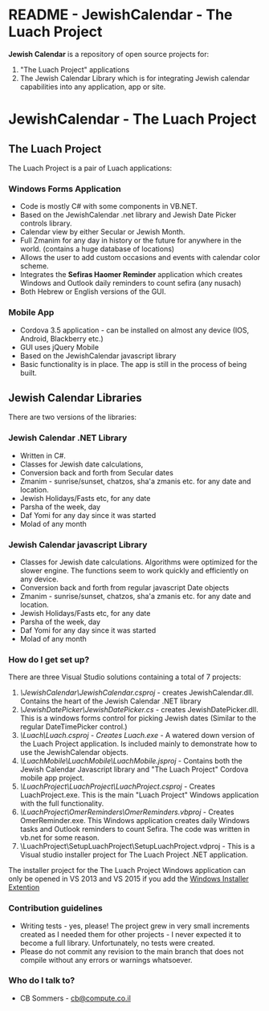 # README - JewishCalendar - The Luach Project #

**Jewish Calendar** is a repository of open source projects for:

1. "The Luach Project" applications
2. The Jewish Calendar Library which is for integrating Jewish calendar capabilities into any application, app or site.

# JewishCalendar - The Luach Project #

## **The Luach Project** ##

The Luach Project is a pair of Luach applications:

### Windows Forms Application ###

* Code is mostly C# with some components in VB.NET.
* Based on the JewishCalendar .net library and Jewish Date Picker controls library.
* Calendar view by either Secular or Jewish Month.
* Full Zmanim for any day in history or the future for anywhere in the world. (contains a huge database of locations)
* Allows the user to add custom occasions and events with calendar color scheme.
* Integrates the **Sefiras Haomer Reminder** application which creates Windows and Outlook daily reminders to count sefira (any nusach)
* Both Hebrew or English versions of the GUI.

### Mobile App ###

* Cordova 3.5 application - can be installed on almost any device (IOS, Android, Blackberry etc.)
* GUI uses jQuery Mobile
* Based on the JewishCalendar javascript library
* Basic functionality is in place. The app is still in the process of being built.

## **Jewish Calendar Libraries** ##

There are two versions of the libraries:

### Jewish Calendar .NET Library ###

* Written in C#.
* Classes for Jewish date calculations,
* Conversion back and forth from Secular dates
* Zmanim - sunrise/sunset, chatzos, sha'a zmanis etc. for any date and location.
* Jewish Holidays/Fasts etc, for any date
* Parsha of the week, day
* Daf Yomi for any day since it was started
* Molad of any month

### Jewish Calendar javascript Library ###

* Classes for Jewish date calculations. Algorithms were optimized for the slower engine.
  The functions seem to work quickly and efficiently on any device.
* Conversion back and forth from regular javascript Date objects
* Zmanim - sunrise/sunset, chatzos, sha'a zmanis etc. for any date and location.
* Jewish Holidays/Fasts etc, for any date
* Parsha of the week, day
* Daf Yomi for any day since it was started
* Molad of any month

### How do I get set up? ###

There are three Visual Studio solutions containing a total of 7 projects:

1. *\JewishCalendar\JewishCalendar.csproj* - creates JewishCalendar.dll. Contains the heart of the Jewish Calendar .NET library
2. *\JewishDatePicker\JewishDatePicker.cs* - creates JewishDatePicker.dll. This is a windows forms control for picking Jewish dates (Similar to the regular DateTimePicker control.)
3. *\Luach\Luach.csproj - Creates Luach.exe* - A watered down version of the Luach Project application. Is included mainly to demonstrate how to use the JewishCalendar objects.
4. *\LuachMobile\LuachMobile\LuachMobile.jsproj* - Contains both the Jewish Calendar Javascript library and "The Luach Project" Cordova mobile app project.
5. *\LuachProject\LuachProject\LuachProject.csproj* - Creates LuachProject.exe. This is the main "Luach Project" Windows application with the full functionality.
6. *\LuachProject\OmerReminders\OmerReminders.vbproj* - Creates OmerReminder.exe. This Windows application creates daily Windows tasks and Outlook reminders to count Sefira. The code was written in vb.net for some reason.
7. \LuachProject\SetupLuachProject\SetupLuachProject.vdproj - This is a Visual studio installer project for The Luach Project .NET application.

The installer project for the The Luach Project Windows application can only be opened in VS 2013 and VS 2015 if you add the [Windows Installer Extention](https://visualstudiogallery.msdn.microsoft.com/f1cc3f3e-c300-40a7-8797-c509fb8933b9)

### Contribution guidelines ###

* Writing tests - yes, please! The project grew in very small increments created as I needed them for other projects - I never expected it to become a full library. Unfortunately, no tests were created.
* Please do not commit any revision to the main branch that does not compile without any errors or warnings whatsoever.

### Who do I talk to? ###

* CB Sommers - cb@compute.co.il